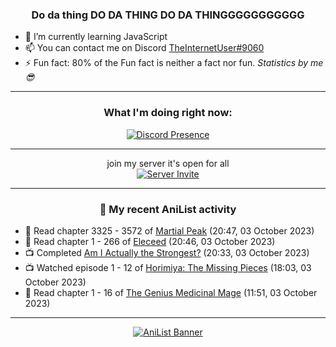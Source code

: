 <div align="center">

### Do da thing DO DA THING DO DA THINGGGGGGGGGGG
</div>

- 🌱 I’m currently learning JavaScript
- 📫 You can contact me on Discord [TheInternetUser#9060](https://discord.com/users/534117072796385300)
- ⚡ Fun fact: 80% of the Fun fact is neither a fact nor fun. _Statistics by me 😎_
<hr>

<div align="center">

### What I'm doing right now:
[![Discord Presence](https://lanyard.cnrad.dev/api/534117072796385300)](https://discord.com/users/534117072796385300)
<hr>

join my server it's open for all <br>
[![Server Invite](https://invidget.switchblade.xyz/bfYgVHxrSs)](https://discord.gg/bfYgVHxrSs)

<hr>
  
### 🌸 My recent AniList activity

</div>

<!-- ANILIST_ACTIVITY:start -->

-   📖 Read chapter 3325 - 3572 of [Martial Peak](https://anilist.co/manga/104494) (20:47, 03 October 2023)
-   📖 Read chapter 1 - 266 of [Eleceed](https://anilist.co/manga/106929) (20:46, 03 October 2023)
-   📺 Completed [Am I Actually the Strongest?](https://anilist.co/anime/154391) (20:33, 03 October 2023)
-   📺 Watched episode 1 - 12 of [Horimiya: The Missing Pieces](https://anilist.co/anime/163132) (18:03, 03 October 2023)
-   📖 Read chapter 1 - 16 of [The Genius Medicinal Mage](https://anilist.co/manga/162190) (11:51, 03 October 2023)

<!-- ANILIST_ACTIVITY:end -->
<hr>

<div align="center">

[![AniList Banner](https://img.anili.st/User/929966)](https://anilist.co/user/TheInternetUser)

<!-- ![Profile views](https://gpvc.arturio.dev/TheInternetUse7) Since 2023-01-09 -->
<br>


</div>

